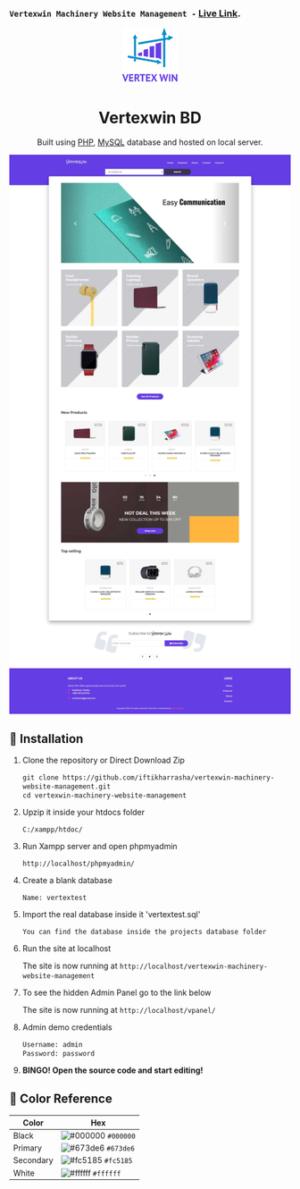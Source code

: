 ### `Vertexwin Machinery Website Management -` [Live Link](vertexwinbd.iftikharrasha.com/).

<p align="center">
  <a href="vertexwinbd.iftikharrasha.com/">
    <img alt="Logo" src="./resource/img/logo.png" width="100" />
  </a>
</p>
<h1 align="center">
  Vertexwin BD
</h1>
<p align="center">
  Built using <a href="https://www.php.net/" target="_blank">PHP</a>, <a href="https://www.mysql.com/" target="_blank">MySQL</a> database and hosted on local server.
</p>

![hero](./resource/img/vertexwin-ui.jpg)

## 🚀 Installation

1.  Clone the repository or Direct Download Zip

    ```shell
    git clone https://github.com/iftikharrasha/vertexwin-machinery-website-management.git
    cd vertexwin-machinery-website-management
    ```

2. Upzip it inside your htdocs folder

    ```shell
    C:/xampp/htdoc/
    ```

3. Run Xampp server and open phpmyadmin

    ```shell
    http://localhost/phpmyadmin/
    ```

4. Create a blank database

    ```shell
    Name: vertextest
    ```

5. Import the real database inside it 'vertextest.sql'

    ```shell
    You can find the database inside the projects database folder
    ```

6. Run the site at localhost

    The site is now running at `http://localhost/vertexwin-machinery-website-management`


7. To see the hidden Admin Panel go to the link below

    The site is now running at `http://localhost/vpanel/`


8. Admin demo credentials

    ```shell
    Username: admin
    Password: password
    ```
    

9.  **BINGO! Open the source code and start editing!**


 
 ## 🎨 Color Reference
| Color          | Hex                                                                |
| -------------- | ------------------------------------------------------------------ |
| Black          | ![#000000](https://via.placeholder.com/10/0000?text=+) `#000000` |
| Primary        | ![#673de6](https://via.placeholder.com/10/673de6?text=+) `#673de6` |
| Secondary        | ![#fc5185](https://via.placeholder.com/10/fc5185?text=+) `#fc5185` |
| White          | ![#ffffff](https://via.placeholder.com/10/ffffff?text=+) `#ffffff` |


